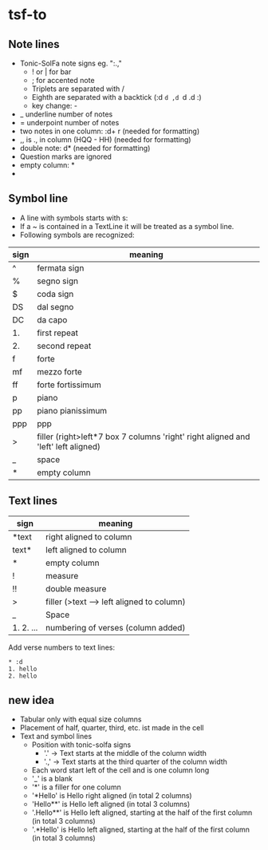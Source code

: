 # tsf-to

## Note lines
* Tonic-SolFa note signs eg. ":.,"
  * ! or | for bar
  * ; for accented note
  * Triplets are separated with /
  * Eighth are separated with a backtick (:d `d ,d `d .d :)
  * key change: -
* _<float> underline number of notes
* =<float> underpoint number of notes
* two notes in one column: :d+ r (needed for formatting)
* ,, is ., in  column  (HQQ - HH) (needed for formatting)
* double note: d* (needed for formatting)
* Question marks are ignored
* empty column: *
* 

## Symbol line

* A line with symbols starts with s:
* If a ~ is contained in a TextLine it will be treated as a symbol line.
* Following symbols are recognized:

| sign | meaning |
|------|-------- |
| ^    | fermata sign |
| %    | segno sign |
| $    | coda sign |
| DS   | dal segno |
| DC   | da capo |
| 1.   | first repeat |
| 2.   | second repeat |
| f    | forte |
| mf   | mezzo forte |
| ff   | forte fortissimum |
| p    | piano |
| pp   | piano pianissimum |
| ppp  | ppp |
| \>   | filler (right>left*7 box 7 columns 'right' right aligned and 'left' left aligned) |
| _    | space |
| *    | empty column |


## Text lines

| sign | meaning |
|----- |-------- |
| *text | right aligned to column |
| text* | left aligned to column |
| * | empty column |
| ! | measure |
| !! | double measure |
| \> | filler  (>text --> left aligned to column) |
| _ | Space |
| 1. 2. ... | numbering of verses (column added) |


Add verse numbers to text lines:

    * :d
    1. hello
    2. hello


## new idea

* Tabular only with equal size columns 
* Placement of half, quarter, third, etc. ist made in the cell
* Text and symbol lines 
  * Position with tonic-solfa signs 
    * '.' -> Text starts at the middle of the column width
    * '.,' -> Text starts at the third quarter of the column width
  * Each word start left of the cell and is one column long
  * '_' is a blank
  * '*' is a filler for one column
  * '*Hello' is Hello right aligned (in total 2 columns) 
  * 'Hello**' is Hello left aligned (in total 3 columns)
  * '.Hello**' is Hello left aligned, starting at the half of the first column (in total 3 columns)
  * '.*Hello' is Hello left aligned, starting at the half of the first column (in total 3 columns)

